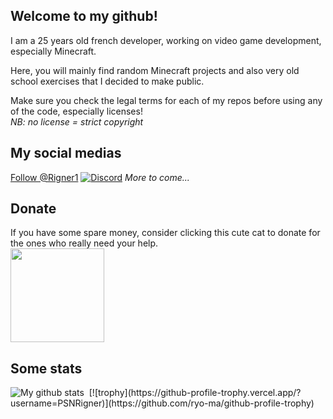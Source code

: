 ## Welcome to my github!

I am a 25 years old french developer, working on video game development, especially Minecraft.

Here, you will mainly find random Minecraft projects and also very old school exercises that I decided to make public.

Make sure you check the legal terms for each of my repos before using any of the code, especially licenses!  
*NB: no license = strict copyright*

## My social medias

<a href="https://twitter.com/Rigner1?ref_src=twsrc%5Etfw" class="twitter-follow-button" data-show-count="false">Follow @Rigner1</a><script async src="https://platform.twitter.com/widgets.js" charset="utf-8"></script>
[![Discord](https://img.shields.io/discord/299564448815775744.svg?label=&logo=discord&logoColor=ffffff&color=7389D8&labelColor=6A7EC2)](https://discord.gg/9wEeCPZYcp)
*More to come...*

## Donate

If you have some spare money, consider clicking this cute cat to donate for the ones who really need your help.  
<a href="https://soutenir.la-spa.fr/b/mon-don?cid=241&_cv=1&frequency=once&amount=2000" target="_blank">
<img src="https://play-lh.googleusercontent.com/ObdbSatQvNUymufVs3vL5YmhGdvs3w5vvTciaGLFQOZoREVAEIIueioFOrWk9je_fqxR" width=150px>
</a>

## Some stats

<img src="https://github-readme-stats.vercel.app/api?username=psnrigner&show_icons=true&count_private=true&hide_border=true&theme=dracula" alt="My github stats">  
<img src="https://github-readme-stats.vercel.app/api/top-langs/?username=psnrigner&hide_border=true&theme=dracula" alt="">  
[![trophy](https://github-profile-trophy.vercel.app/?username=PSNRigner)](https://github.com/ryo-ma/github-profile-trophy)
